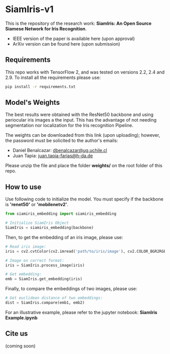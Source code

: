 # SiamIris-v1
This is the repository of the research work: **SiamIris: An Open Source Siamese Network for Iris Recognition**.

- IEEE version of the paper is available here (upon approval)
- ArXiv version can be found here (upon submission)

## Requirements
This repo works with TensorFlow 2, and was tested on versions 2.2, 2.4 and 2.9. To install all the requirements please use:

```bash
pip install -r requirements.txt
```

## Model's Weights
The best results were obtained with the ResNet50 backbone and using periocular iris images a the input. This has the advantage of not needing segmentation nor localization for the Iris recognition Pipeline.

The weights can be downloaded from this link (upon uploading); however, the password must be solicited to the author's emails:

- Daniel Benalcazar: dbenalcazar@ug.uchile.cl
- Juan Tapia: juan.tapia-farias@h-da.de

Please unzip the file and place the folder **weights/** on the root folder of this repo.

## How to use
Use following code to initialize the model. You must specify if the backbone is **'renet50'** or **'mobilenetv2'**.

```python
from siamiris_embedding import siamiris_embedding

# Initialize SiamIris Object
SiamIris = siamiris_embedding(backbone)
```
Then, to get the embedding of an iris image, please use:

```python
# Read iris image:
iris = cv2.cvtColor(cv2.imread('path/to/iris/image'), cv2.COLOR_BGR2RGB)

# Image on correct format:
iris = SiamIris.process_image(iris)

# Get embedding:
emb = SiamIris.get_embedding(iris)
```
Finally, to compare the embeddings of two images, please use:

```python
# Get euclidean distance of two embeddings:
dist = SiamIris.compare(emb1, emb2)
```

For an illustrative example, please refer to the jupyter notebook: **SiamIris Example.ipynb**

## Cite us
(coming soon)
